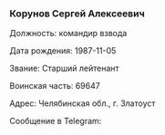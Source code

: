 ### Корунов Сергей Алексеевич

Должность: командир взвода

Дата рождения: 1987-11-05

Звание: Старший лейтенант

Воинская часть: 69647

Адрес: Челябинская обл., г. Златоуст

Сообщение в Telegram: []()
